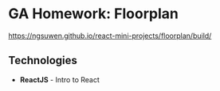 # GA Homework: Floorplan
https://ngsuwen.github.io/react-mini-projects/floorplan/build/
## Technologies
* **ReactJS** - Intro to React
